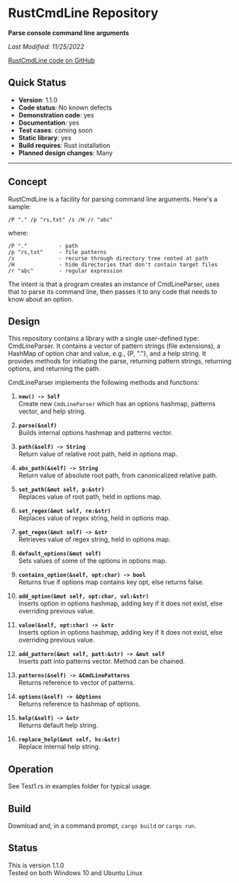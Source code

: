 # RustCmdLine Repository

**Parse console command line arguments**

*Last Modified: 11/25/2022*

[RustCmdLine code on GitHub](https://github.com/JimFawcett/RustCmdLine)

## Quick Status

- **Version**: 1.1.0
- **Code status**: No known defects
- **Demonstration code**: yes
- **Documentation**: yes
- **Test cases**: coming soon
- **Static library**: yes
- **Build requires**: Rust installation
- **Planned design changes**: Many

---

## Concept

RustCmdLine is a facility for parsing command line arguments. Here's a sample:

```
/P "." /p "rs,txt" /s /H /r "abc"
```

where:

```
/P "."          - path
/p "rs,txt"     - file patterns
/s              - recurse through directory tree rooted at path
/H              - hide directories that don't contain target files
/r "abc"        - regular expression
```

The intent is that a program creates an instance of CmdLineParser, uses that to parse its command line, then passes it to any code that needs to know about an option.

## Design

This repository contains a library with a single user-defined type: CmdLineParser. It contains a vector of pattern strings (file extensions), a HashMap of option char and value, e.g., {P, "."}, and a help string. It provides methods for initiating the parse, returning pattern strings, returning options, and returning the path.

CmdLineParser implements the following methods and functions:

1. **`new() -> Self`**  
   Create new `CmdLineParser` which has an options hashmap, patterns vector, and help string.

2. **`parse(&self)`**  
   Builds internal options hashmap and patterns vector.

3. **`path(&self) -> String`**  
   Return value of relative root path, held in options map.

4. **`abs_path(&self) -> String`**  
   Return value of absolute root path, from canonicalized relative path.

5. **`set_path(&mut self, p:&str)`**  
   Replaces value of root path, held in options map.

6. **`set_regex(&mut self, re:&str)`**  
   Replaces value of regex string, held in options map.

7. **`get_regex(&mut self) -> &str`**  
   Retrieves value of regex string, held in options map.

8. **`default_options(&mut self)`**  
   Sets values of some of the options in options map.

9. **`contains_option(&self, opt:char) -> bool`**  
   Returns true if options map contains key opt, else returns false.

10. **`add_option(&mut self, opt:char, val:&str)`**  
    Inserts option in options hashmap, adding key if it does not exist, else overriding previous value.

11. **`value(&self, opt:char) -> &str`**  
    Inserts option in options hashmap, adding key if it does not exist, else overriding previous value.

12. **`add_pattern(&mut self, patt:&str) -> &mut self`**  
    Inserts patt into patterns vector. Method can be chained.

13. **`patterns(&self) -> &CmdLinePatterns`**  
    Returns reference to vector of patterns.

14. **`options(&self) -> &Options`**  
    Returns reference to hashmap of options.

15. **`help(&self) -> &str`**  
    Returns default help string.

16. **`replace_help(&mut self, hs:&str)`**  
    Replace internal help string.

## Operation

See Test1.rs in examples folder for typical usage.

## Build

Download and, in a command prompt, `cargo build` or `cargo run`.

## Status

This is version 1.1.0  
Tested on both Windows 10 and Ubuntu Linux
